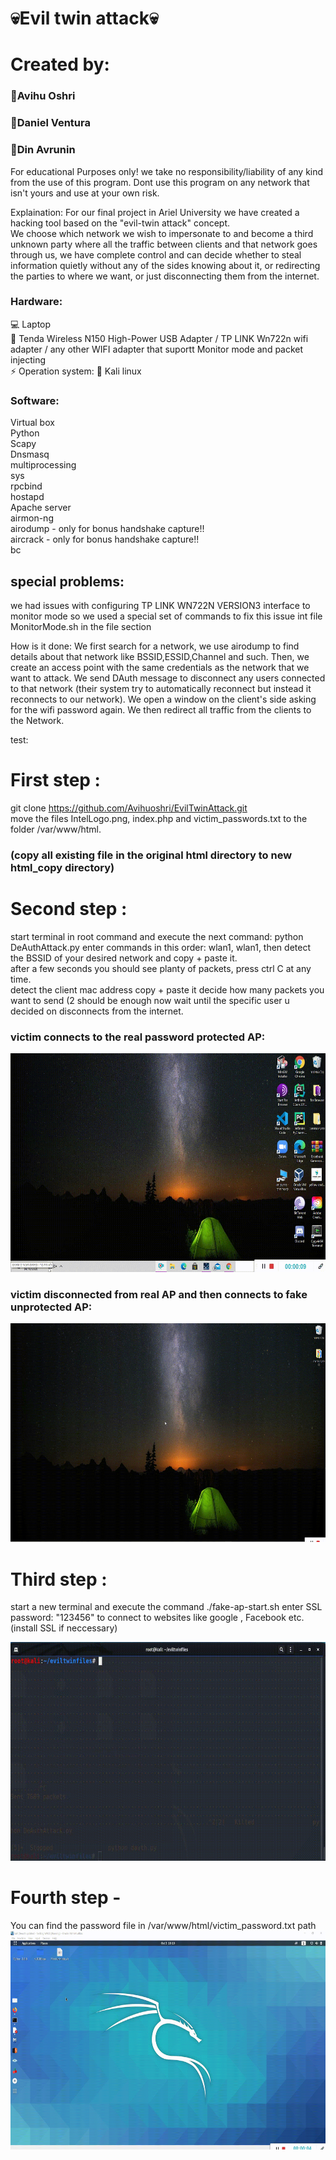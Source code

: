 # 💀Evil twin attack💀
# Created by: 
### 🙊Avihu Oshri
### 🙉Daniel Ventura 
### 🙈Din Avrunin

For educational Purposes only! we take no responsibility/liability of any kind from the use of this program.
Dont use this program on any network that isn't yours and use at your own risk.

Explaination:
For our final project in Ariel University we have created a hacking tool based on the "evil-twin attack" concept.<br>
We choose which network we wish to impersonate to and become a third unknown party where all the traffic between clients and that network goes through us, we have complete control and can decide whether to steal information quietly without any of the sides knowing about it, or redirecting the parties to where we want, or just disconnecting them from the internet.


### Hardware:
💻 Laptop <br>
📡 Tenda Wireless N150 High-Power USB Adapter / TP LINK Wn722n wifi adapter / any other WIFI adapter that suportt Monitor mode 
   and packet injecting <br>
⚡ Operation system: 🐲 Kali linux


### Software:
Virtual box <br>
Python <br>
Scapy <br>
Dnsmasq <br>
multiprocessing <br>
sys <br>
rpcbind <br>
hostapd <br>
Apache server <br>
airmon-ng <br>
airodump - only for bonus handshake capture!! <br>
aircrack - only for bonus handshake capture!! <br>
bc <br>


## special problems:
we had issues with configuring TP LINK WN722N VERSION3 interface to monitor mode so we used a special set of commands to fix this issue int file MonitorMode.sh in the file section 



How is it done:
We first search for a network, we use airodump to find details about that network like BSSID,ESSID,Channel and such.
Then, we create an access point with the same credentials as the network that we want to attack.
We send DAuth message to disconnect any users connected to that network (their system try to automatically reconnect but instead it reconnects to our network).
We open a window on the client's side asking for the wifi password again.
We then redirect all traffic from the clients to the Network.



test:

# First step :
  git clone https://github.com/Avihuoshri/EvilTwinAttack.git <br>
  move the files IntelLogo.png, index.php and victim_passwords.txt to the folder /var/www/html. <br>
  ### (copy all existing file in the original html directory to new html_copy directory)
# Second step :
  start terminal in root command and execute the next command:  python DeAuthAttack.py 
  enter commands in this order:
  wlan1,
  wlan1,
  then detect the BSSID of your desired network and copy + paste it. <br>
  after a few seconds you should see planty of packets, press ctrl C at any time. <br>
  detect the client mac address copy + paste it 
  decide how many packets you want to send (2 should be enough
  now wait until the specific user u decided on disconnects from the internet. <br>
  
  ### victim connects to the real password protected AP:
  <img src="gif files/real_AP_connection.gif" width="600" height="350" >
 
  ### victim disconnected from real AP and then connects to fake unprotected AP:
  <img src="gif files/victim_reconnect_to_fa_ap.gif" width="600" height="350" >


  
# Third step : 
start a new terminal and execute the command ./fake-ap-start.sh
enter SSL password: "123456" to connect to websites like google , Facebook etc. (install SSL if neccessary)

<img src="gif files/fake_ap_creation.gif" width="600" height="350" >

# Fourth step - 
You can find the password file in /var/www/html/victim_password.txt path <br>
<img src="gif files/victim_passowrd.gif" width="600" height="350" >



